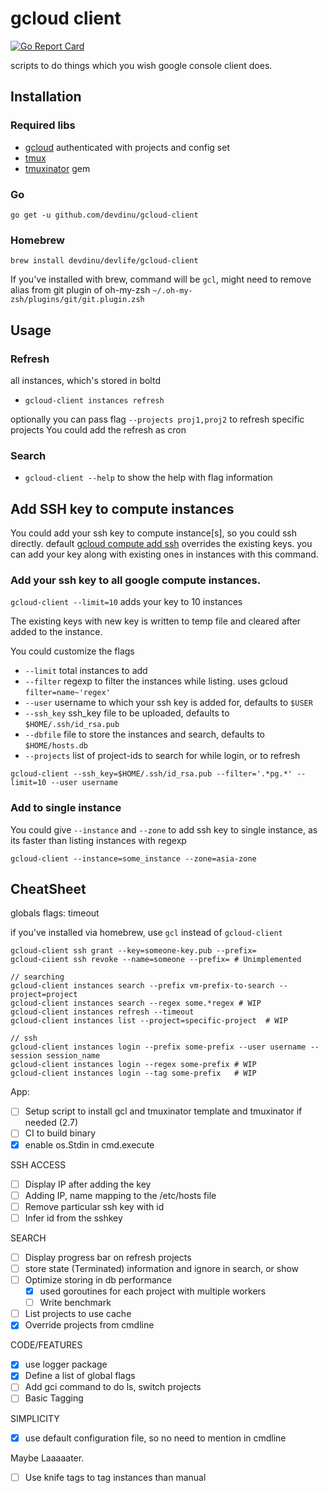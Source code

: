 # gcloud client
[![Go Report Card](https://goreportcard.com/badge/github.com/devdinu/gcloud-client)](https://goreportcard.com/report/github.com/devdinu/gcloud-client)

 scripts to do things which you wish google console client does.

## Installation

### Required libs
- [gcloud](https://cloud.google.com/sdk/gcloud) authenticated with projects and config set
- [tmux](https://github.com/tmux/tmux)
- [tmuxinator](https://github.com/tmuxinator/tmuxinator) gem

### Go
`go get -u github.com/devdinu/gcloud-client`

### Homebrew
`brew install devdinu/devlife/gcloud-client`

If you've installed with brew, command will be `gcl`, might need to remove alias from git plugin of oh-my-zsh `~/.oh-my-zsh/plugins/git/git.plugin.zsh`

## Usage

### Refresh
all instances, which's stored in boltd
- `gcloud-client instances refresh`

optionally you can pass flag `--projects proj1,proj2` to refresh specific projects
You could add the refresh as cron

### Search

- `gcloud-client --help` to show the help with flag information

## Add SSH key to compute instances

You could add your ssh key to compute instance[s], so you could ssh directly. default [gcloud compute add ssh](https://cloud.google.com/compute/docs/instances/adding-removing-ssh-keys) overrides the existing keys.
you can add your key along with existing ones in instances with this command.

### Add your ssh key to all google compute instances.
`gcloud-client --limit=10` adds your key to 10 instances

The existing keys with new key is written to temp file and cleared after added to the instance.

You could customize the flags
- `--limit` total instances to add
- `--filter` regexp to filter the instances while listing. uses gcloud `filter=name~'regex'`
- `--user` username to which your ssh key is added for, defaults to `$USER`
- `--ssh_key` ssh_key file to be uploaded, defaults to `$HOME/.ssh/id_rsa.pub`
- `--dbfile` file to store the instances and search, defaults to `$HOME/hosts.db`
- `--projects` list of project-ids to search for while login, or to refresh


```
gcloud-client --ssh_key=$HOME/.ssh/id_rsa.pub --filter='.*pg.*' --limit=10 --user username
```

### Add to single instance
You could give `--instance` and `--zone` to add ssh key to single instance, as its faster than listing instances with regexp

```
gcloud-client --instance=some_instance --zone=asia-zone

```


## CheatSheet
globals flags:
timeout

if you've installed via homebrew, use `gcl` instead of `gcloud-client`

```
gcloud-client ssh grant --key=someone-key.pub --prefix=
gcloud-ciient ssh revoke --name=someone --prefix= # Unimplemented

// searching
gcloud-client instances search --prefix vm-prefix-to-search --project=project
gcloud-client instances search --regex some.*regex # WIP
gcloud-client instances refresh --timeout
gcloud-client instances list --project=specific-project  # WIP

// ssh
gcloud-client instances login --prefix some-prefix --user username --session session_name
gcloud-client instances login --regex some-prefix # WIP
gcloud-client instances login --tag some-prefix   # WIP
```


App:
* [ ] Setup script to install gcl and tmuxinator template and tmuxinator if needed (2.7)
* [ ] CI to build binary
* [X] enable os.Stdin in cmd.execute

SSH ACCESS
* [ ] Display IP after adding the key
* [ ] Adding IP, name mapping to the /etc/hosts file
* [ ] Remove particular ssh key with id
* [ ] Infer id from the sshkey

SEARCH
* [ ] Display progress bar on refresh projects
* [ ] store state (Terminated) information and ignore in search, or show
* [ ] Optimize storing in db performance
    * [X] used goroutines for each project with multiple workers
    * [ ] Write benchmark
* [ ] List projects to use cache
* [X] Override projects from cmdline

CODE/FEATURES
* [X] use logger package
* [X] Define a list of global flags
* [ ] Add gci command to do ls, switch projects
* [ ] Basic Tagging

SIMPLICITY
* [X] use default configuration file, so no need to mention in cmdline

Maybe Laaaaater.
* [ ] Use knife tags to tag instances than manual
